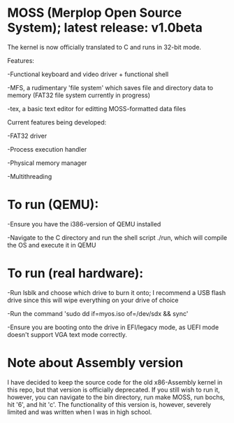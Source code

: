 # MOSS (Merplop Open Source System); latest release: v1.0beta

The kernel is now officially translated to C and runs in 32-bit mode.

Features:

-Functional keyboard and video driver + functional shell

-MFS, a rudimentary 'file system' which saves file and directory data to memory (FAT32 file system currently in progress)

-tex, a basic text editor for editting MOSS-formatted data files

Current features being developed:

-FAT32 driver

-Process execution handler

-Physical memory manager

-Multithreading

# To run (QEMU):

-Ensure you have the i386-version of QEMU installed

-Navigate to the C directory and run the shell script ./run, which will compile the OS and execute it in QEMU

# To run (real hardware):

-Run lsblk and choose which drive to burn it onto; I recommend a USB flash drive since this will wipe everything on your drive of choice

-Run the command 'sudo dd if=myos.iso of=/dev/sdx && sync'

-Ensure you are booting onto the drive in EFI/legacy mode, as UEFI mode doesn't support VGA text mode correctly.

# Note about Assembly version

I have decided to keep the source code for the old x86-Assembly kernel in this repo, but that version is officially deprecated.
If you still wish to run it, however, you can navigate to the bin directory, run make MOSS, run bochs, hit '6', and hit 'c'. The
functionality of this version is, however, severely limited and was written when I was in high school.
